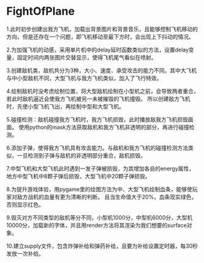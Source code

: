 # FightOfPlane

1.此时初步创建出我方飞机，加载出背景图片和背景音乐，且能够控制飞机移动的方向，但是还存在一个问题，即飞机移动至最下方时，会出现上下抖动的情况。

2.为加强飞机的动感，采用单片机中的delay延时函数类似的方法，设置delay变量，固定时间内两张图片交替显示，使得飞机尾气看似在喷射。

3.创建敌机类，敌机共分为3种，大小、速度、承受攻击的能力不同。其中大飞机与中小型敌机不同，大型飞机与我方飞机类似，加入了飞行特效。

4.绘制敌机时没考虑绘制位置，将大型敌机绘制在小型机之前，会导致两者重合，若此时敌机逼近会使我方飞机被另一未被摧毁的飞机撞毁。
所以创建敌方飞机时，先使小型飞机飞出，再绘制中型和大型飞机。

5.碰撞检测：敌机碰撞我方飞机时，我方飞机损毁，此时播放敌我方飞机损毁画面。
使用python的mask方法获取敌机和我方飞机非透明的部分，再进行碰撞检测。

6.添加子弹，使得我方飞机具有攻击能力。与敌机和我方飞机的碰撞检测方法类似，一旦检测到子弹与敌机的非透明部分重合，敌机损毁。

7.中型飞机和大型飞机此时遇到一发子弹被损毁，为其增加各自的energy属性，地方中型飞机中8颗子弹后损毁，大型飞机中20颗子弹损毁。

8.为提升游戏体验，用pygame里的绘图方法为中、大型飞机绘制血条，能够使玩家对敌方战机的血量有更为清晰的判断。
且当生命值大于20%，血条现实绿色，否则显示红色。

9.毁灭对方不同类型的敌机等分不同，小型机1000分，中型机6000分，大型机10000分，加载新的字体，并且用render方法将其渲染为我们想要的surface对象。

10.建立supply文件，包含炸弹补给和弹药补给，且要为补给设置定时器，每30秒发放一次补给。
